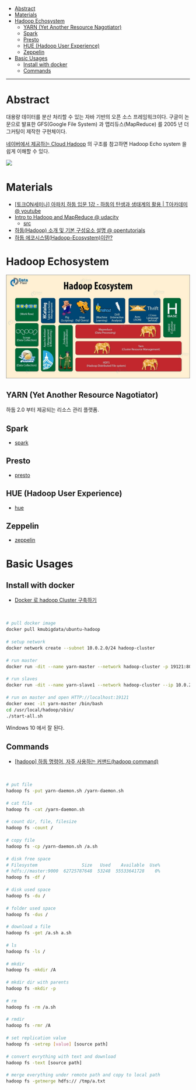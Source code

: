 - [Abstract](#abstract)
- [Materials](#materials)
- [Hadoop Echosystem](#hadoop-echosystem)
  - [YARN (Yet Another Resource Nagotiator)](#yarn-yet-another-resource-nagotiator)
  - [Spark](#spark)
  - [Presto](#presto)
  - [HUE (Hadoop User Experience)](#hue-hadoop-user-experience)
  - [Zeppelin](#zeppelin)
- [Basic Usages](#basic-usages)
  - [Install with docker](#install-with-docker)
  - [Commands](#commands)

----

# Abstract

대용량 데이터를 분산 처리할 수 있는 자바 기반의 오픈 소스 프레임워크이다. 구글이 논문으로 발표한 GFS(Google File System) 과 맵리듀스(MapReduce) 를 2005 년 더그커팅이 제작한 구현체이다.

[네이버에서 제공하는 Cloud Hadoop](https://docs.ncloud.com/ko/hadoop/chadoop-1.html) 의 구조를 참고하면 Hadoop Echo system 을 쉽게 이해할 수 있다.

![](https://docs.ncloud.com/ko/hadoop/images/chadoop-1-1-01.png)

# Materials

* [[토크ON세미나] 아파치 하둡 입문 1강 - 하둡의 탄생과 생태계의 활용 | T아카데미 @ youtube](https://www.youtube.com/watch?v=OPodJE1jYbg&list=RDCMUCtV98yyffjUORQRGTuLHomw&index=1)
* [Intro to Hadoop and MapReduce @ udacity](https://classroom.udacity.com/courses/ud617)
  * [src](https://github.com/ShanLu1984/Hadoop-and-MapReduce)
* [하둡(Hadoop) 소개 및 기본 구성요소 설명 @ opentutorials](https://opentutorials.org/module/2926/17055)
* [하둡 에코시스템(Hadoop-Ecosystem)이란?](https://over153cm.tistory.com/entry/%ED%95%98%EB%91%A1-%EC%97%90%EC%BD%94%EC%8B%9C%EC%8A%A4%ED%85%9CHadoopEcosystem%EC%9D%B4%EB%9E%80)

# Hadoop Echosystem

![](img/main-qimg-a6b8a29bdce2393e5687343905baa0e7-c.jpg)

## YARN (Yet Another Resource Nagotiator) ##

하둡 2.0 부터 제공되는 리소스 관리 플랫폼.

## Spark

* [spark](/spark/README.md)

## Presto

* [presto](/presto/README.md)

## HUE (Hadoop User Experience)

* [hue](/hue/README.md)

## Zeppelin

* [zeppelin](/zeppelin/README.md)

# Basic Usages

## Install with docker

* [Docker 로 hadoop Cluster 구축하기](https://zesow.github.io/docker-%EB%A1%9C-hadoop-cluster-%EA%B5%AC%EC%B6%95%ED%95%98%EA%B8%B0/)

<br/>

```bash
# pull docker image
docker pull kmubigdata/ubuntu-hadoop

# setup network
docker network create --subnet 10.0.2.0/24 hadoop-cluster

# run master
docker run -dit --name yarn-master --network hadoop-cluster -p 19121:8088 --ip 10.0.2.2 --add-host=master:10.0.2.2 --add-host=slave1:10.0.2.3 --add-host=slave2:10.0.2.4 --add-host=slave3:10.0.2.5 --add-host=slave4:10.0.2.6 --add-host=slave5:10.0.2.7 --add-host=slave6:10.0.2.8 --add-host=slave7:10.0.2.9 --add-host=slave8:10.0.2.10 --add-host=slave9:10.0.2.11 --add-host=slave10:10.0.2.12 --add-host=slave11:10.0.2.13 --add-host=slave12:10.0.2.14 --add-host=slave13:10.0.2.15 --add-host=slave14:10.0.2.16 --add-host=slave15:10.0.2.17 --add-host=slave16:10.0.2.18 --add-host=slave17:10.0.2.19 --add-host=slave18:10.0.2.20 --add-host=slave19:10.0.2.21 --add-host=slave20:10.0.2.22 kmubigdata/ubuntu-hadoop /bin/bash

# run slaves
docker run -dit --name yarn-slave1 --network hadoop-cluster --ip 10.0.2.3 --add-host=master:10.0.2.2 --add-host=slave1:10.0.2.3 --add-host=slave2:10.0.2.4 --add-host=slave3:10.0.2.5 --add-host=slave4:10.0.2.6 --add-host=slave5:10.0.2.7 --add-host=slave6:10.0.2.8 --add-host=slave7:10.0.2.9 --add-host=slave8:10.0.2.10 --add-host=slave9:10.0.2.11 --add-host=slave10:10.0.2.12 --add-host=slave11:10.0.2.13 --add-host=slave12:10.0.2.14 --add-host=slave13:10.0.2.15 --add-host=slave14:10.0.2.16 --add-host=slave15:10.0.2.17 --add-host=slave16:10.0.2.18 --add-host=slave17:10.0.2.19 --add-host=slave18:10.0.2.20 --add-host=slave19:10.0.2.21 --add-host=slave20:10.0.2.22 kmubigdata/ubuntu-hadoop /bin/bash

# run on master and open HTTP://localhost:19121
docker exec -it yarn-master /bin/bash
cd /usr/local/hadoop/sbin/
./start-all.sh
```

Windows 10 에서 잘 된다.

## Commands

* [[hadoop] 하둡 명령어, 자주 사용하는 커맨드(hadoop command)](https://118k.tistory.com/200)

<br/>

```bash
# put file
hadoop fs -put yarn-daemon.sh /yarn-daemon.sh

# cat file
hadoop fs -cat /yarn-daemon.sh

# count dir, file, filesize
hadoop fs -count /

# copy file
hadoop fs -cp /yarn-daemon.sh /a.sh

# disk free space
# Filesystem                 Size   Used    Available  Use%
# hdfs://master:9000  62725787648  53248  55533641728    0%
hadoop fs -df /

# disk used space
hadoop fs -du /

# folder used space
hadoop fs -dus /

# download a file
hadoop fs -get /a.sh a.sh

# ls
hadoop fs -ls /

# mkdir
hadoop fs -mkdir /A

# mkdir dir with parents
hadoop fs -mkdir -p

# rm
hadoop fs -rm /a.sh

# rmdir
hadoop fs -rmr /A

# set replication value
hadoop fs -setrep [value] [source path]

# convert evrything with text and download
hadoop fs -text [source path]

# merge everything under remote path and copy to local path
hadoop fs -getmerge hdfs:// /tmp/a.txt
```
